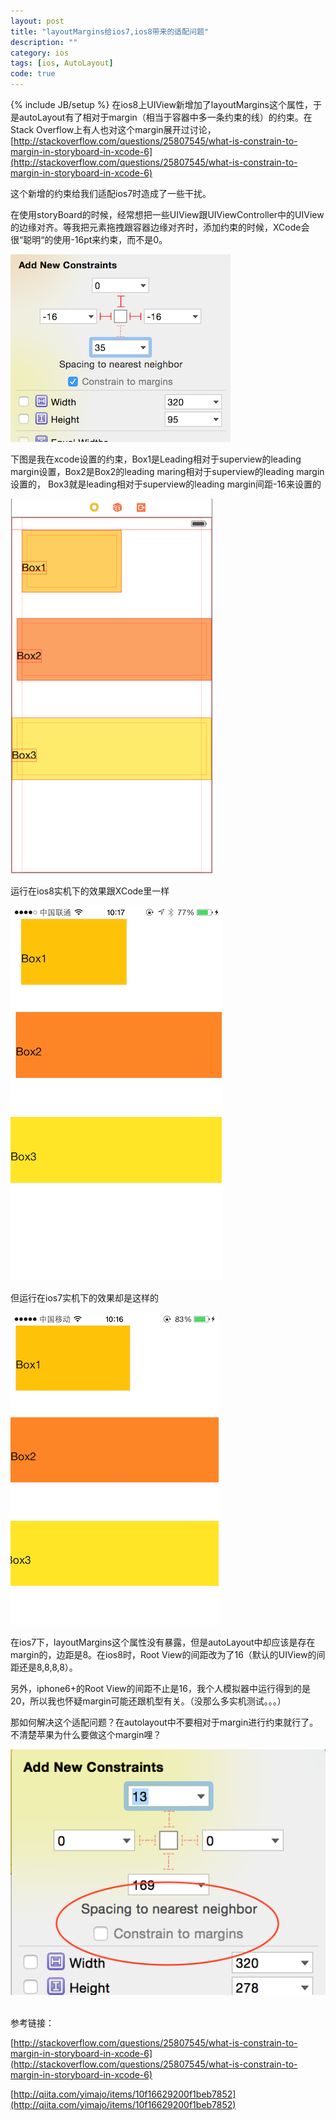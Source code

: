 ```yaml
---
layout: post
title: "layoutMargins给ios7,ios8带来的适配问题"
description: ""
category: ios
tags: [ios, AutoLayout]
code: true
---
```

{% include JB/setup %}
在ios8上UIView新增加了layoutMargins这个属性，于是autoLayout有了相对于margin（相当于容器中多一条约束的线）的约束。在Stack Overflow上有人也对这个margin展开过讨论，[http://stackoverflow.com/questions/25807545/what-is-constrain-to-margin-in-storyboard-in-xcode-6](http://stackoverflow.com/questions/25807545/what-is-constrain-to-margin-in-storyboard-in-xcode-6)

这个新增的约束给我们适配ios7时造成了一些干扰。

在使用storyBoard的时候，经常想把一些UIView跟UIViewController中的UIView的边缘对齐。等我把元素拖拽跟容器边缘对齐时，添加约束的时候，XCode会很“聪明“的使用-16pt来约束，而不是0。

![Add new constraints](/assets/images/20150701/add_new_constraints.png)

下图是我在xcode设置的约束，Box1是Leading相对于superview的leading margin设置，Box2是Box2的leading maring相对于superview的leading margin设置的， Box3就是leading相对于superview的leading margin间距-16来设置的

![In Xcode AutoLayout](/assets/images/20150701/in_xcode.png)

运行在ios8实机下的效果跟XCode里一样

![In ios8](/assets/images/20150701/in_ios8.png)

但运行在ios7实机下的效果却是这样的

![In ios7](/assets/images/20150701/in_ios7.png)

在ios7下，layoutMargins这个属性没有暴露，但是autoLayout中却应该是存在margin的，边距是8。在ios8时，Root View的间距改为了16（默认的UIView的间距还是8,8,8,8）。

另外，iphone6+的Root View的间距不止是16，我个人模拟器中运行得到的是20，所以我也怀疑margin可能还跟机型有关。（没那么多实机测试。。。）

那如何解决这个适配问题？在autolayout中不要相对于margin进行约束就行了。不清楚苹果为什么要做这个margin哩？

![uncheck margin](/assets/images/20150701/uncheck_margin.png)

<br />
参考链接：

[http://stackoverflow.com/questions/25807545/what-is-constrain-to-margin-in-storyboard-in-xcode-6](http://stackoverflow.com/questions/25807545/what-is-constrain-to-margin-in-storyboard-in-xcode-6)

[http://qiita.com/yimajo/items/10f16629200f1beb7852](http://qiita.com/yimajo/items/10f16629200f1beb7852)





